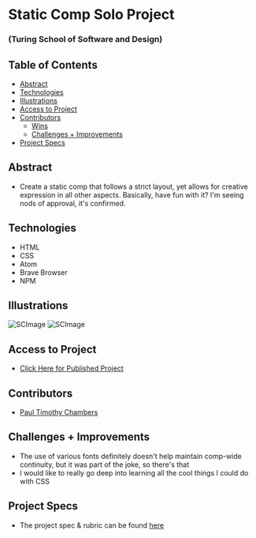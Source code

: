 # Static Comp Solo Project

### (Turing School of Software and Design)

## Table of Contents

  - [Abstract](#abstract)
  - [Technologies](#technologies)
  - [Illustrations](#illustrations)
  - [Access to Project](#access-to-project)
  - [Contributors](#contributors)
	- [Wins](#wins)
	- [Challenges + Improvements](#challenges-+-improvements)
  - [Project Specs](#project-specs)


## Abstract

* Create a static comp that follows a strict layout, yet allows for creative expression in all other aspects. Basically, have fun with it? I'm seeing nods of approval, it's confirmed.


## Technologies

* HTML
* CSS
* Atom
* Brave Browser
* NPM


## Illustrations

![SCImage](https://i.imgur.com/L5vMmQ6.png)
![SCImage](https://i.imgur.com/C3g9Y9q.png)


## Access to Project

* [Click Here for Published Project]()


## Contributors

* [Paul Timothy Chambers](https://github.com/PaulTimothyChambers)


## Challenges + Improvements

* The use of various fonts definitely doesn't help maintain comp-wide continuity, but it was part of the joke, so there's that
* I would like to really go deep into learning all the cool things I could do with CSS


## Project Specs

* The project spec & rubric can be found [here](https://frontend.turing.edu/projects/module-1/m1-static-comp)
